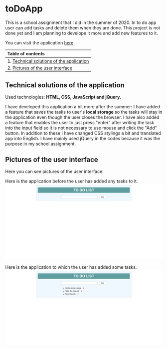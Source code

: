 # toDoApp
This is a school assignment that I did in the summer of 2020. In to do app user can add tasks and delete them when they are done. This project is not done yet and I am planning to develope it more and add new features to it.

You can visit the application [here](https://jennilehtonen.github.io/toDoApp/).

|Table of contents|
|:------------- |
|1. [Technical solutions of the application](#Technical-solutions-of-the-application)|
|2. [Pictures of the user interface](#Pictures-of-the-user-interface)|

## Technical solutions of the application
Used technologies: **HTML, CSS, JavaScript and jQuery.**

I have developed this application a bit more after the summer: I have added a feature that saves the tasks to user's **local storage** so the tasks will stay in the application even though the user closes the browser. I have also added a feature that enables the user to just press "enter" after writing the task into the input field so it is not necessary to use mouse and click the "Add" button. In addition to these I have changed CSS stylings a bit and translated app into English. I have mainly used jQuery in the codes because it was the purpose in my school assignment.

## Pictures of the user interface

Here you can see pictures of the user interface:

Here is the application before the user has added any tasks to it.
![todo1](todo1.JPG "The application without tasks")

Here is the application to which the user has added some tasks.
![todo2](todo2.JPG "The application with tasks")

